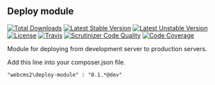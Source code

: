 Deploy module
--
[![Total Downloads](https://poser.pugx.org/webcms2/deploy-module/downloads.png)](https://packagist.org/packages/webcms2/deploy-module)
[![Latest Stable Version](https://poser.pugx.org/webcms2/deploy-module/v/stable.png)](https://github.com/webcms2/deploy-module/releases)
[![Latest Unstable Version](https://poser.pugx.org/webcms2/deploy-module/v/unstable.png)](https://packagist.org/packages/webcms2/deploy-module)
[![License](https://poser.pugx.org/webcms2/deploy-module/license.png)](https://packagist.org/packages/webcms2/deploy-module)
[![Travis](https://travis-ci.org/ufik/deploy-module.png)](https://travis-ci.org/ufik/deploy-module.png)
[![Scrutinizer Code Quality](https://scrutinizer-ci.com/g/ufik/deploy-module/badges/quality-score.png?b=master)](https://scrutinizer-ci.com/g/ufik/deploy-module/?branch=master)
[![Code Coverage](https://scrutinizer-ci.com/g/ufik/deploy-module/badges/coverage.png?b=master)](https://scrutinizer-ci.com/g/ufik/deploy-module/?branch=master)

Module for deploying from development server to production servers.

Add this line into your composer.json file.

```
"webcms2\deploy-module" : "0.1.*@dev"
```
